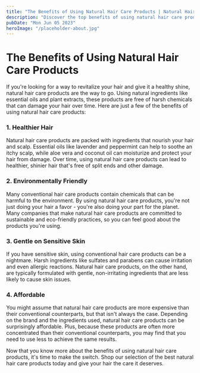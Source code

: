```yaml
---
title: "The Benefits of Using Natural Hair Care Products | Natural Hair Care Products"
description: "Discover the top benefits of using natural hair care products for healthier, shinier hair. Learn more about how natural ingredients can help transform your hair. Shop now for the best natural hair care products!"
pubDate: "Mon Jun 05 2023"
heroImage: "/placeholder-about.jpg"
---
```


# The Benefits of Using Natural Hair Care Products

If you&#39;re looking for a way to revitalize your hair and give it a healthy shine, natural hair care products are the way to go. Using natural ingredients like essential oils and plant extracts, these products are free of harsh chemicals that can damage your hair over time. Here are just a few of the benefits of using natural hair care products:

### 1. Healthier Hair

Natural hair care products are packed with ingredients that nourish your hair and scalp. Essential oils like lavender and peppermint can help to soothe an itchy scalp, while aloe vera and coconut oil can moisturize and protect your hair from damage. Over time, using natural hair care products can lead to healthier, shinier hair that&#39;s free of split ends and other damage.

### 2. Environmentally Friendly

Many conventional hair care products contain chemicals that can be harmful to the environment. By using natural hair care products, you&#39;re not just doing your hair a favor - you&#39;re also doing your part for the planet. Many companies that make natural hair care products are committed to sustainable and eco-friendly practices, so you can feel good about the products you&#39;re using.

### 3. Gentle on Sensitive Skin

If you have sensitive skin, using conventional hair care products can be a nightmare. Harsh ingredients like sulfates and parabens can cause irritation and even allergic reactions. Natural hair care products, on the other hand, are typically formulated with gentle, non-irritating ingredients that are less likely to cause skin issues.

### 4. Affordable

You might assume that natural hair care products are more expensive than their conventional counterparts, but that isn&#39;t always the case. Depending on the brand and the ingredients used, natural hair care products can be surprisingly affordable. Plus, because these products are often more concentrated than their conventional counterparts, you may find that you need to use less to achieve the same results.

Now that you know more about the benefits of using natural hair care products, it&#39;s time to make the switch. Shop our selection of the best natural hair care products today and give your hair the care it deserves.